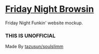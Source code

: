 # [Friday Night Browsin](https://funkin.tk)
Friday Night Funkin' website mockup.

### THIS IS UNOFFICIAL 

Made By [tazusun/soulslimm](https://twitter.com/tazusun)
